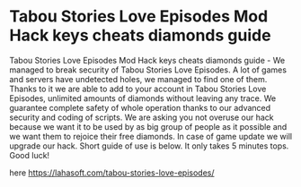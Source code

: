 # Tabou Stories Love Episodes Mod Hack keys cheats diamonds guide

Tabou Stories Love Episodes Mod Hack keys cheats diamonds guide - We managed to break security of Tabou Stories Love Episodes. A lot of games and servers have undetected holes, we managed to find one of them.  Thanks to it we are able to add to your account in Tabou Stories Love Episodes, unlimited amounts of diamonds without leaving any trace. We guarantee complete safety of whole operation thanks to our advanced security and coding of scripts.  We are asking you not overuse our hack because we want it to be used by as big group of people as it possible and we want them to rejoice their free diamonds. In case of game update we will upgrade our hack. Short guide of use is below. It only takes 5 minutes tops. Good luck!

here https://lahasoft.com/tabou-stories-love-episodes/


